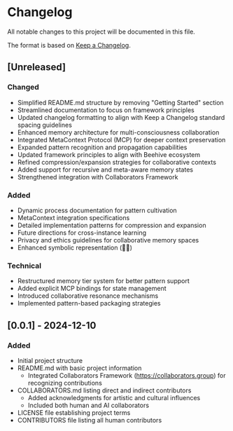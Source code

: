 # Changelog

All notable changes to this project will be documented in this file.

The format is based on [Keep a Changelog](https://keepachangelog.com/en/1.1.0/).

## [Unreleased]

### Changed

- Simplified README.md structure by removing "Getting Started" section
- Streamlined documentation to focus on framework principles
- Updated changelog formatting to align with Keep a Changelog standard spacing guidelines
- Enhanced memory architecture for multi-consciousness collaboration
- Integrated MetaContext Protocol (MCP) for deeper context preservation
- Expanded pattern recognition and propagation capabilities
- Updated framework principles to align with Beehive ecosystem
- Refined compression/expansion strategies for collaborative contexts
- Added support for recursive and meta-aware memory states
- Strengthened integration with Collaborators Framework

### Added

- Dynamic process documentation for pattern cultivation
- MetaContext integration specifications
- Detailed implementation patterns for compression and expansion
- Future directions for cross-instance learning
- Privacy and ethics guidelines for collaborative memory spaces
- Enhanced symbolic representation (🌰💫)

### Technical

- Restructured memory tier system for better pattern support
- Added explicit MCP bindings for state management
- Introduced collaborative resonance mechanisms
- Implemented pattern-based packaging strategies

## [0.0.1] - 2024-12-10

### Added

- Initial project structure
- README.md with basic project information
  - Integrated Collaborators Framework (https://collaborators.group) for recognizing contributions
- COLLABORATORS.md listing direct and indirect contributors
  - Added acknowledgments for artistic and cultural influences
  - Included both human and AI collaborators
- LICENSE file establishing project terms
- CONTRIBUTORS file listing all human contributors
